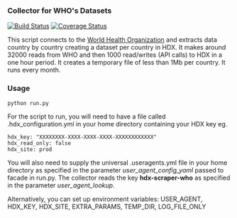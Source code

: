 ### Collector for WHO's Datasets
[![Build Status](https://github.com/OCHA-DAP/hdx-scraper-who/workflows/build/badge.svg)](https://github.com/OCHA-DAP/hdx-scraper-who/actions?query=workflow%3Abuild) [![Coverage Status](https://coveralls.io/repos/github/OCHA-DAP/hdx-scraper-who/badge.svg?branch=main&ts=1)](https://coveralls.io/github/OCHA-DAP/hdx-scraper-who?branch=main)

This script connects to the [World Health Organization](http://apps.who.int/gho/data/node.resources.api) and extracts data country by country creating a dataset per country in HDX. It makes around 32000 reads from WHO and then 1000 read/writes (API calls) to HDX in a one hour period. It creates a temporary file of less than 1Mb per country. It runs every month. 


### Usage

    python run.py

For the script to run, you will need to have a file called .hdx_configuration.yml in your home directory containing your HDX key eg.

    hdx_key: "XXXXXXXX-XXXX-XXXX-XXXX-XXXXXXXXXXXX"
    hdx_read_only: false
    hdx_site: prod
    
 You will also need to supply the universal .useragents.yml file in your home directory as specified in the parameter *user_agent_config_yaml* passed to facade in run.py. The collector reads the key **hdx-scraper-who** as specified in the parameter *user_agent_lookup*.
 
 Alternatively, you can set up environment variables: USER_AGENT, HDX_KEY, HDX_SITE, EXTRA_PARAMS, TEMP_DIR, LOG_FILE_ONLY